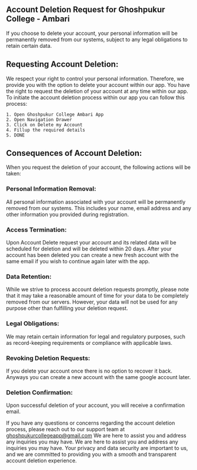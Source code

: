 ## Account Deletion Request for Ghoshpukur College - Ambari 

If you choose to delete your account, your personal information will be permanently removed from our systems, subject to any legal obligations to retain certain data.

## Requesting Account Deletion:
We respect your right to control your personal information. Therefore, we provide you with the option to delete your account within our app. You have the right to request the deletion of your account at any time within our app. To initiate the account deletion process within our app you can follow this process:


```
1. Open Ghoshpukur College Ambari App
2. Open Navigation Drawer
3. Click on Delete my Account
4. Fillup the required details
5. DONE
```


## Consequences of Account Deletion:
When you request the deletion of your account, the following actions will be taken:

### Personal Information Removal:
All personal information associated with your account will be permanently removed from our systems. This includes your name, email address and any other information you provided during registration.

### Access Termination:
Upon Account Delete request your account and its related data will be scheduled for deletion and will be deleted within 20 days. After your account has been deleted you can create a new fresh account with the same email if you wish to continue again later with the app.

### Data Retention:
While we strive to process account deletion requests promptly, please note that it may take a reasonable amount of time for your data to be completely removed from our servers. However, your data will not be used for any purpose other than fulfilling your deletion request.

### Legal Obligations:
We may retain certain information for legal and regulatory purposes, such as record-keeping requirements or compliance with applicable laws. 

### Revoking Deletion Requests:
If you delete your account once there is no option to recover it back. Anyways you can create a new account with the same google account later.

### Deletion Confirmation:
Upon successful deletion of your account, you will receive a confirmation email.



If you have any questions or concerns regarding the account deletion process, please reach out to our support team at ghoshpukurcollegeapp@gmail.com We are here to assist you and address any inquiries you may have. We are here to assist you and address any inquiries you may have. Your privacy and data security are important to us, and we are committed to providing you with a smooth and transparent account deletion experience.
